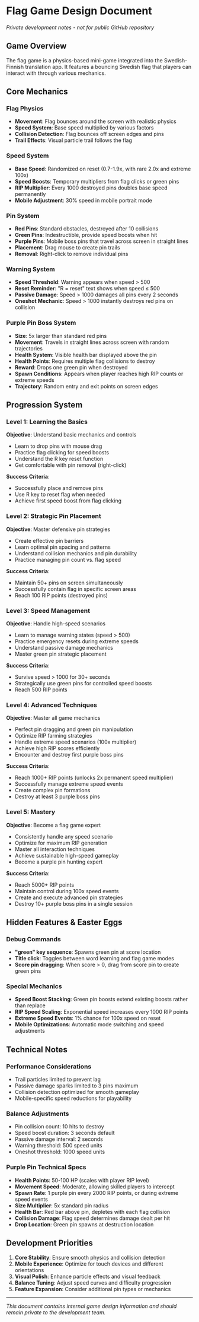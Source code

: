 # Flag Game Design Document
*Private development notes - not for public GitHub repository*

## Game Overview

The flag game is a physics-based mini-game integrated into the Swedish-Finnish translation app. It features a bouncing Swedish flag that players can interact with through various mechanics.

## Core Mechanics

### Flag Physics
- **Movement**: Flag bounces around the screen with realistic physics
- **Speed System**: Base speed multiplied by various factors
- **Collision Detection**: Flag bounces off screen edges and pins
- **Trail Effects**: Visual particle trail follows the flag

### Speed System
- **Base Speed**: Randomized on reset (0.7-1.9x, with rare 2.0x and extreme 100x)
- **Speed Boosts**: Temporary multipliers from flag clicks or green pins
- **RIP Multiplier**: Every 1000 destroyed pins doubles base speed permanently
- **Mobile Adjustment**: 30% speed in mobile portrait mode

### Pin System
- **Red Pins**: Standard obstacles, destroyed after 10 collisions
- **Green Pins**: Indestructible, provide speed boosts when hit
- **Purple Pins**: Mobile boss pins that travel across screen in straight lines
- **Placement**: Drag mouse to create pin trails
- **Removal**: Right-click to remove individual pins

### Warning System
- **Speed Threshold**: Warning appears when speed > 500
- **Reset Reminder**: "R = reset" text shows when speed ≤ 500
- **Passive Damage**: Speed > 1000 damages all pins every 2 seconds
- **Oneshot Mechanic**: Speed > 1000 instantly destroys red pins on collision

### Purple Pin Boss System
- **Size**: 5x larger than standard red pins
- **Movement**: Travels in straight lines across screen with random trajectories
- **Health System**: Visible health bar displayed above the pin
- **Health Points**: Requires multiple flag collisions to destroy
- **Reward**: Drops one green pin when destroyed
- **Spawn Conditions**: Appears when player reaches high RIP counts or extreme speeds
- **Trajectory**: Random entry and exit points on screen edges

## Progression System

### Level 1: Learning the Basics
**Objective**: Understand basic mechanics and controls
- Learn to drop pins with mouse drag
- Practice flag clicking for speed boosts
- Understand the R key reset function
- Get comfortable with pin removal (right-click)

**Success Criteria**: 
- Successfully place and remove pins
- Use R key to reset flag when needed
- Achieve first speed boost from flag clicking

### Level 2: Strategic Pin Placement
**Objective**: Master defensive pin strategies
- Create effective pin barriers
- Learn optimal pin spacing and patterns
- Understand collision mechanics and pin durability
- Practice managing pin count vs. flag speed

**Success Criteria**:
- Maintain 50+ pins on screen simultaneously
- Successfully contain flag in specific screen areas
- Reach 100 RIP points (destroyed pins)

### Level 3: Speed Management
**Objective**: Handle high-speed scenarios
- Learn to manage warning states (speed > 500)
- Practice emergency resets during extreme speeds
- Understand passive damage mechanics
- Master green pin strategic placement

**Success Criteria**:
- Survive speed > 1000 for 30+ seconds
- Strategically use green pins for controlled speed boosts
- Reach 500 RIP points

### Level 4: Advanced Techniques
**Objective**: Master all game mechanics
- Perfect pin dragging and green pin manipulation
- Optimize RIP farming strategies
- Handle extreme speed scenarios (100x multiplier)
- Achieve high RIP scores efficiently
- Encounter and destroy first purple boss pins

**Success Criteria**:
- Reach 1000+ RIP points (unlocks 2x permanent speed multiplier)
- Successfully manage extreme speed events
- Create complex pin formations
- Destroy at least 3 purple boss pins

### Level 5: Mastery
**Objective**: Become a flag game expert
- Consistently handle any speed scenario
- Optimize for maximum RIP generation
- Master all interaction techniques
- Achieve sustainable high-speed gameplay
- Become a purple pin hunting expert

**Success Criteria**:
- Reach 5000+ RIP points
- Maintain control during 100x speed events
- Create and execute advanced pin strategies
- Destroy 10+ purple boss pins in a single session

## Hidden Features & Easter Eggs

### Debug Commands
- **"green" key sequence**: Spawns green pin at score location
- **Title click**: Toggles between word learning and flag game modes
- **Score pin dragging**: When score > 0, drag from score pin to create green pins

### Special Mechanics
- **Speed Boost Stacking**: Green pin boosts extend existing boosts rather than replace
- **RIP Speed Scaling**: Exponential speed increases every 1000 RIP points
- **Extreme Speed Events**: 1% chance for 100x speed on reset
- **Mobile Optimizations**: Automatic mode switching and speed adjustments

## Technical Notes

### Performance Considerations
- Trail particles limited to prevent lag
- Passive damage sparks limited to 3 pins maximum
- Collision detection optimized for smooth gameplay
- Mobile-specific speed reductions for playability

### Balance Adjustments
- Pin collision count: 10 hits to destroy
- Speed boost duration: 3 seconds default
- Passive damage interval: 2 seconds
- Warning threshold: 500 speed units
- Oneshot threshold: 1000 speed units

### Purple Pin Technical Specs
- **Health Points**: 50-100 HP (scales with player RIP level)
- **Movement Speed**: Moderate, allowing skilled players to intercept
- **Spawn Rate**: 1 purple pin every 2000 RIP points, or during extreme speed events
- **Size Multiplier**: 5x standard pin radius
- **Health Bar**: Red bar above pin, depletes with each flag collision
- **Collision Damage**: Flag speed determines damage dealt per hit
- **Drop Location**: Green pin spawns at destruction location

## Development Priorities

1. **Core Stability**: Ensure smooth physics and collision detection
2. **Mobile Experience**: Optimize for touch devices and different orientations
3. **Visual Polish**: Enhance particle effects and visual feedback
4. **Balance Tuning**: Adjust speed curves and difficulty progression
5. **Feature Expansion**: Consider additional pin types or mechanics

---
*This document contains internal game design information and should remain private to the development team.*
